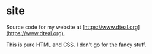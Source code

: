 # site

Source code for my website at [https://www.dteal.org](https://www.dteal.org).

This is pure HTML and CSS. I don't go for the fancy stuff.
